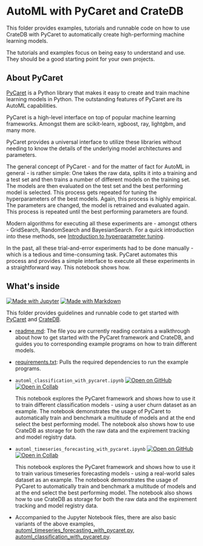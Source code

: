 # AutoML with PyCaret and CrateDB

This folder provides examples, tutorials and runnable code on how to use CrateDB
with PyCaret to automatically create high-performing machine learning models.

The tutorials and examples focus on being easy to understand and use. They
should be a good starting point for your own projects.

## About PyCaret

[PyCaret] is a Python library that makes it easy to create and train machine
learning models in Python. The outstanding features of PyCaret are its AutoML
capabilities.

PyCaret is a high-level interface on top of popular machine learning frameworks.
Amongst them are scikit-learn, xgboost, ray, lightgbm, and many more.

PyCaret provides a universal interface to utilize these libraries without
needing to know the details of the underlying model architectures and
parameters.

The general concept of PyCaret - and for the matter of fact for AutoML in
general - is rather simple: One takes the raw data, splits it into a training
and a test set and then trains a number of different models on the training
set. The models are then evaluated on the test set and the best performing
model is selected. This process gets repeated for tuning the hyperparameters
of the best models. Again, this process is highly empirical. The parameters are
changed, the model is retrained and evaluated again. This process is repeated
until the best performing parameters are found.

Modern algorithms for executing all these experiments are - amongst others -
GridSearch, RandomSearch and BayesianSearch. For a quick introduction into
these methods, see [Introduction to hyperparameter tuning].

In the past, all these trial-and-error experiments had to be done manually -
which is a tedious and time-consuming task. PyCaret automates this process
and provides a simple interface to execute all these experiments in a
straightforward way. This notebook shows how.


## What's inside

[![Made with Jupyter](https://img.shields.io/badge/Made%20with-Jupyter-orange?logo=Jupyter)](https://jupyter.org/try) [![Made with Markdown](https://img.shields.io/badge/Made%20with-Markdown-1f425f.svg?logo=Markdown)](https://commonmark.org)

This folder provides guidelines and runnable code to get started with [PyCaret]
and [CrateDB].

- [readme.md](readme.md): The file you are currently reading contains a
  walkthrough about how to get started with the PyCaret framework and CrateDB,
  and guides you to corresponding example programs on how to train different
  models.

- [requirements.txt](requirements.txt): Pulls the required dependencies to
  run the example programs.

- `automl_classification_with_pycaret.ipynb` [![Open on GitHub](https://img.shields.io/badge/Open%20on-GitHub-lightgray?logo=GitHub)](automl_classification_with_pycaret.ipynb) [![Open in Collab](https://colab.research.google.com/assets/colab-badge.svg)](https://colab.research.google.com/github/crate/cratedb-examples/blob/main/topic/machine-learning/classification-automl/automl_classification_with_pycaret.ipynb)

  This notebook explores the PyCaret framework and shows how to use it to
  train different classification models - using a user churn dataset as an
  example. The notebook demonstrates the usage of PyCaret to automatically train
  and benchmark a multitude of models and at the end select the best performing
  model. The notebook also shows how to use CrateDB as storage for both the raw
  data and the expirement tracking and model registry data.

- `automl_timeseries_forecasting_with_pycaret.ipynb` [![Open on GitHub](https://img.shields.io/badge/Open%20on-GitHub-lightgray?logo=GitHub)](automl_timeseries_forecasting_with_pycaret.ipynb) [![Open in Collab](https://colab.research.google.com/assets/colab-badge.svg)](https://colab.research.google.com/github/crate/cratedb-examples/blob/main/topic/machine-learning/timeseries-automl/automl_timeseries_forecasting_with_pycaret.ipynb)

  This notebook explores the PyCaret framework and shows how to use it to
  train various timeseries forecasting models - using a real-world sales dataset
  as an example. The notebook demonstrates the usage of PyCaret to automatically
  train and benchmark a multitude of models and at the end select the best
  performing model. The notebook also shows how to use CrateDB as storage for
  both the raw data and the expirement tracking and model registry data.

- Accompanied to the Jupyter Notebook files, there are also basic variants of
  the above examples,
  [automl_timeseries_forecasting_with_pycaret.py](automl_timeseries_forecasting_with_pycaret.py),
  [automl_classification_with_pycaret.py](automl_classification_with_pycaret.py).

[PyCaret]: https://github.com/pycaret/pycaret
[CrateDB]: https://github.com/crate/crate
[Introduction to hyperparameter tuning]: https://medium.com/analytics-vidhya/comparison-of-hyperparameter-tuning-algorithms-grid-search-random-search-bayesian-optimization-5326aaef1bd1

